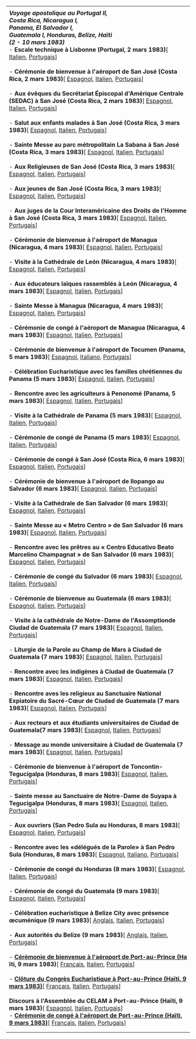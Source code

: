 |     |
| --- |
|  |
| ***Voyage apostolique au Portugal II,***<br>***Costa Rica, Nicaragua I,***<br>***Panama, El Salvador I,***<br>***Guatemala I, Honduras, Belize, Haïti***<br>***(2 - 10 mars 1983)***<br>- **Escale technique à Lisbonne (Portugal, 2 mars 1983)**[ [Italien](/content/john-paul-ii/it/speeches/1983/march/documents/hf_jp-ii_spe_19830302_scalo-lisbona.html), [Portugais](/content/john-paul-ii/pt/speeches/1983/march/documents/hf_jp-ii_spe_19830302_scalo-lisbona.html)]<br>  <br>- **Cérémonie de bienvenue à l'aéroport de San José (Costa Rica, 2 mars 1983)**[ [Espagnol](/content/john-paul-ii/es/speeches/1983/march/documents/hf_jp-ii_spe_19830302_aeroporto-san-jose.html), [Italien](/content/john-paul-ii/it/speeches/1983/march/documents/hf_jp-ii_spe_19830302_aeroporto-san-jose.html), [Portugais](/content/john-paul-ii/pt/speeches/1983/march/documents/hf_jp-ii_spe_19830302_aeroporto-san-jose.html)]<br>  <br>- **Aux évêques du Secrétariat Épiscopal d'Amérique Centrale (SEDAC) à San José (Costa Rica, 2 mars 1983)**[ [Espagnol](/content/john-paul-ii/es/speeches/1983/march/documents/hf_jp-ii_spe_19830302_vescovi-sedac.html), [Italien](/content/john-paul-ii/it/speeches/1983/march/documents/hf_jp-ii_spe_19830302_vescovi-sedac.html), [Portugais](/content/john-paul-ii/pt/speeches/1983/march/documents/hf_jp-ii_spe_19830302_vescovi-sedac.html)]<br>  <br>- **Salut aux enfants malades à San José (Costa Rica, 3 mars 1983)**[ [Espagnol](/content/john-paul-ii/es/speeches/1983/march/documents/hf_jp-ii_spe_19830303_bambini-infermi.html), [Italien](/content/john-paul-ii/it/speeches/1983/march/documents/hf_jp-ii_spe_19830303_bambini-infermi.html), [Portugais](/content/john-paul-ii/pt/speeches/1983/march/documents/hf_jp-ii_spe_19830303_bambini-infermi.html)]<br>  <br>- **Sainte Messe au parc métropolitain La Sabana à San José (Costa Rica, 3 mars 1983)**[ [Espagnol](/content/john-paul-ii/es/homilies/1983/documents/hf_jp-ii_hom_19830303_san-jose-sabana.html), [Italien](/content/john-paul-ii/it/homilies/1983/documents/hf_jp-ii_hom_19830303_san-jose-sabana.html), [Portugais](/content/john-paul-ii/pt/homilies/1983/documents/hf_jp-ii_hom_19830303_san-jose-sabana.html)]<br>  <br>- **Aux Religieuses de San José (Costa Rica, 3 mars 1983)**[ [Espagnol](/content/john-paul-ii/es/speeches/1983/march/documents/hf_jp-ii_spe_19830303_religiose.html), [Italien](/content/john-paul-ii/it/speeches/1983/march/documents/hf_jp-ii_spe_19830303_religiose.html), [Portugais](/content/john-paul-ii/pt/speeches/1983/march/documents/hf_jp-ii_spe_19830303_religiose.html)]<br>  <br>- **Aux jeunes de San José (Costa Rica, 3 mars 1983)**[ [Espagnol](/content/john-paul-ii/es/speeches/1983/march/documents/hf_jp-ii_spe_19830303_giovani.html), [Italien](/content/john-paul-ii/it/speeches/1983/march/documents/hf_jp-ii_spe_19830303_giovani.html), [Portugais](/content/john-paul-ii/pt/speeches/1983/march/documents/hf_jp-ii_spe_19830303_giovani.html)]<br>  <br>- **Aux juges de la Cour Interaméricaine des Droits de l'Homme à San José (Costa Rica, 3 mars 1983)**[ [Espagnol](/content/john-paul-ii/es/speeches/1983/march/documents/hf_jp-ii_spe_19830303_giudici-diritti-umani.html), [Italien](/content/john-paul-ii/it/speeches/1983/march/documents/hf_jp-ii_spe_19830303_giudici-diritti-umani.html), [Portugais](/content/john-paul-ii/pt/speeches/1983/march/documents/hf_jp-ii_spe_19830303_giudici-diritti-umani.html)]<br>  <br>- **Cérémonie de bienvenue à l'aéroport de Managua (Nicaragua, 4 mars 1983)**[ [Espagnol](/content/john-paul-ii/es/speeches/1983/march/documents/hf_jp-ii_spe_19830304_aeroporto-managua.html), [Italien](/content/john-paul-ii/it/speeches/1983/march/documents/hf_jp-ii_spe_19830304_aeroporto-managua.html), [Portugais](/content/john-paul-ii/pt/speeches/1983/march/documents/hf_jp-ii_spe_19830304_aeroporto-managua.html)]<br>  <br>- **Visite à la Cathédrale de León (Nicaragua, 4 mars 1983)**[ [Espagnol](/content/john-paul-ii/es/speeches/1983/march/documents/hf_jp-ii_spe_19830304_cattedrale-leon.html), [Italien](/content/john-paul-ii/it/speeches/1983/march/documents/hf_jp-ii_spe_19830304_cattedrale-leon.html), [Portugais](/content/john-paul-ii/pt/speeches/1983/march/documents/hf_jp-ii_spe_19830304_cattedrale-leon.html)]<br>  <br>- **Aux éducateurs laïques rassemblés à León (Nicaragua, 4 mars 1983)**[ [Espagnol](/content/john-paul-ii/es/speeches/1983/march/documents/hf_jp-ii_spe_19830304_laici-educatori.html), [Italien](/content/john-paul-ii/it/speeches/1983/march/documents/hf_jp-ii_spe_19830304_laici-educatori.html), [Portugais](/content/john-paul-ii/pt/speeches/1983/march/documents/hf_jp-ii_spe_19830304_laici-educatori.html)]<br>  <br>- **Sainte Messe à Managua (Nicaragua, 4 mars 1983)**[ [Espagnol](/content/john-paul-ii/es/homilies/1983/documents/hf_jp-ii_hom_19830304_managua.html), [Italien](/content/john-paul-ii/it/homilies/1983/documents/hf_jp-ii_hom_19830304_managua.html), [Portugais](/content/john-paul-ii/pt/homilies/1983/documents/hf_jp-ii_hom_19830304_managua.html)]<br>  <br>- **Cérémonie de congé à l'aéroport de Managua (Nicaragua, 4 mars 1983)**[ [Espagnol](/content/john-paul-ii/es/speeches/1983/march/documents/hf_jp-ii_spe_19830304_congedo-nicaragua.html), [Italien](/content/john-paul-ii/it/speeches/1983/march/documents/hf_jp-ii_spe_19830304_congedo-nicaragua.html), [Portugais](/content/john-paul-ii/pt/speeches/1983/march/documents/hf_jp-ii_spe_19830304_congedo-nicaragua.html)]<br>  <br>- **Cérémonie de bienvenue à l'aéroport de Tocumen (Panama, 5 mars 1983)**[ [Espagnol](/content/john-paul-ii/es/speeches/1983/march/documents/hf_jp-ii_spe_19830305_aeroporto-panama.html), [Italiano](/content/john-paul-ii/it/speeches/1983/march/documents/hf_jp-ii_spe_19830305_aeroporto-panama.html), [Portugais](/content/john-paul-ii/pt/speeches/1983/march/documents/hf_jp-ii_spe_19830305_aeroporto-panama.html)]<br>  <br>- **Célébration Eucharistique avec les familles chrétiennes du Panama (5 mars 1983)**[ [Espagnol](/content/john-paul-ii/es/homilies/1983/documents/hf_jp-ii_hom_19830305_panama.html), [Italien](/content/john-paul-ii/it/homilies/1983/documents/hf_jp-ii_hom_19830305_panama.html), [Portugais](/content/john-paul-ii/pt/homilies/1983/documents/hf_jp-ii_hom_19830305_panama.html)]<br>  <br>- **Rencontre avec les agriculteurs à Penonomé (Panama, 5 mars 1983)**[ [Espagnol](/content/john-paul-ii/es/speeches/1983/march/documents/hf_jp-ii_spe_19830305_campesinos.html), [Italien](/content/john-paul-ii/it/speeches/1983/march/documents/hf_jp-ii_spe_19830305_campesinos.html), [Portugais](/content/john-paul-ii/pt/speeches/1983/march/documents/hf_jp-ii_spe_19830305_campesinos.html)]<br>  <br>- **Visite à la Cathédrale de Panama (5 mars 1983)**[ [Espagnol](/content/john-paul-ii/es/speeches/1983/march/documents/hf_jp-ii_spe_19830305_cattedrale-panama.html), [Italien](/content/john-paul-ii/it/speeches/1983/march/documents/hf_jp-ii_spe_19830305_cattedrale-panama.html), [Portugais](/content/john-paul-ii/pt/speeches/1983/march/documents/hf_jp-ii_spe_19830305_cattedrale-panama.html)]<br>  <br>- **Cérémonie de congé de Panama (5 mars 1983)**[ [Espagnol](/content/john-paul-ii/es/speeches/1983/march/documents/hf_jp-ii_spe_19830305_congedo-panama.html), [Italien](/content/john-paul-ii/it/speeches/1983/march/documents/hf_jp-ii_spe_19830305_congedo-panama.html), [Portugais](/content/john-paul-ii/pt/speeches/1983/march/documents/hf_jp-ii_spe_19830305_congedo-panama.html)]<br>  <br>- **Cérémonie de congé à San José (Costa Rica, 6 mars 1983)**[ [Espagnol](/content/john-paul-ii/es/speeches/1983/march/documents/hf_jp-ii_spe_19830306_commiato-costa-rica.html), [Italien](/content/john-paul-ii/it/speeches/1983/march/documents/hf_jp-ii_spe_19830306_commiato-costa-rica.html), [Portugais](/content/john-paul-ii/pt/speeches/1983/march/documents/hf_jp-ii_spe_19830306_commiato-costa-rica.html)]<br>  <br>- **Cérémonie de bienvenue à l'aéroport de Ilopango au Salvador (6 mars 1983)**[ [Espagnol](/content/john-paul-ii/es/speeches/1983/march/documents/hf_jp-ii_spe_19830306_arrivo-el-salvador.html), [Italien](/content/john-paul-ii/it/speeches/1983/march/documents/hf_jp-ii_spe_19830306_arrivo-el-salvador.html), [Portugais](/content/john-paul-ii/pt/speeches/1983/march/documents/hf_jp-ii_spe_19830306_arrivo-el-salvador.html)]<br>  <br>- **Visite à la Cathédrale de San Salvador (6 mars 1983)**[ [Espagnol](/content/john-paul-ii/es/speeches/1983/march/documents/hf_jp-ii_spe_19830306_cattedrale-san-salvador.html), [Italien](/content/john-paul-ii/it/speeches/1983/march/documents/hf_jp-ii_spe_19830306_cattedrale-san-salvador.html), [Portugais](/content/john-paul-ii/pt/speeches/1983/march/documents/hf_jp-ii_spe_19830306_cattedrale-san-salvador.html)]<br>  <br>- **Sainte Messe au « Metro Centro » de San Salvador (6 mars 1983)**[ [Espagnol](/content/john-paul-ii/es/homilies/1983/documents/hf_jp-ii_hom_19830306_san-salvador.html), [Italien](/content/john-paul-ii/it/homilies/1983/documents/hf_jp-ii_hom_19830306_san-salvador.html), [Portugais](/content/john-paul-ii/pt/homilies/1983/documents/hf_jp-ii_hom_19830306_san-salvador.html)]<br>  <br>- **Rencontre avec les prêtres au « Centro Educativo Beato Marcelino Champagnat » de San Salvador (6 mars 1983)**[ [Espagnol](/content/john-paul-ii/es/speeches/1983/march/documents/hf_jp-ii_spe_19830306_marcelino-champagnat.html), [Italien](/content/john-paul-ii/it/speeches/1983/march/documents/hf_jp-ii_spe_19830306_marcelino-champagnat.html), [Portugais](/content/john-paul-ii/pt/speeches/1983/march/documents/hf_jp-ii_spe_19830306_marcelino-champagnat.html)]<br>  <br>- **Cérémonie de congé du Salvador (6 mars 1983)**[ [Espagnol](/content/john-paul-ii/es/speeches/1983/march/documents/hf_jp-ii_spe_19830306_commiato-el-salvador.html), [Italien](/content/john-paul-ii/it/speeches/1983/march/documents/hf_jp-ii_spe_19830306_commiato-el-salvador.html), [Portugais](/content/john-paul-ii/pt/speeches/1983/march/documents/hf_jp-ii_spe_19830306_commiato-el-salvador.html)]<br>  <br>- **Cérémonie de bienvenue au Guatemala (6 mars 1983)**[ [Espagnol](/content/john-paul-ii/es/speeches/1983/march/documents/hf_jp-ii_spe_19830306_arrivo-guatemala.html), [Italien](/content/john-paul-ii/it/speeches/1983/march/documents/hf_jp-ii_spe_19830306_arrivo-guatemala.html), [Portugais](/content/john-paul-ii/pt/speeches/1983/march/documents/hf_jp-ii_spe_19830306_arrivo-guatemala.html)]<br>  <br>- **Visite à la cathédrale de Notre-Dame de l'Assomptionde Ciudad de Guatemala (7 mars 1983)**[ [Espagnol](/content/john-paul-ii/es/speeches/1983/march/documents/hf_jp-ii_spe_19830307_cattedrale-guatemala.html), [Italien](/content/john-paul-ii/it/speeches/1983/march/documents/hf_jp-ii_spe_19830307_cattedrale-guatemala.html), [Portugais](/content/john-paul-ii/pt/speeches/1983/march/documents/hf_jp-ii_spe_19830307_cattedrale-guatemala.html)]<br>  <br>- **Liturgie de la Parole au Champ de Mars à Ciudad de Guatemala (7 mars 1983)**[ [Espagnol](/content/john-paul-ii/es/homilies/1983/documents/hf_jp-ii_hom_19830307_campo-di-marte.html), [Italien](/content/john-paul-ii/it/homilies/1983/documents/hf_jp-ii_hom_19830307_campo-di-marte.html), [Portugais](/content/john-paul-ii/pt/homilies/1983/documents/hf_jp-ii_hom_19830307_campo-di-marte.html)]<br>  <br>- **Rencontre avec les indigènes à Ciudad de Guatemala (7 mars 1983)**[ [Espagnol](/content/john-paul-ii/es/speeches/1983/march/documents/hf_jp-ii_spe_19830307_indigeni.html), [Italien](/content/john-paul-ii/it/speeches/1983/march/documents/hf_jp-ii_spe_19830307_indigeni.html), [Portugais](/content/john-paul-ii/pt/speeches/1983/march/documents/hf_jp-ii_spe_19830307_indigeni.html)]<br>  <br>- **Rencontre aves les religieux au Sanctuaire National Expiatoire du Sacré-Cœur de Ciudad de Guatemala (7 mars 1983)**[ [Espagnol](/content/john-paul-ii/es/speeches/1983/march/documents/hf_jp-ii_spe_19830307_religiosi.html), [Italien](/content/john-paul-ii/it/speeches/1983/march/documents/hf_jp-ii_spe_19830307_religiosi.html), [Portugais](/content/john-paul-ii/pt/speeches/1983/march/documents/hf_jp-ii_spe_19830307_religiosi.html)]<br>  <br>- **Aux recteurs et aux étudiants universitaires de Ciudad de Guatemala(7 mars 1983)**[ [Espagnol](/content/john-paul-ii/es/speeches/1983/march/documents/hf_jp-ii_spe_19830307_rettori-studenti.html), [Italien](/content/john-paul-ii/it/speeches/1983/march/documents/hf_jp-ii_spe_19830307_rettori-studenti.html), [Portugais](/content/john-paul-ii/pt/speeches/1983/march/documents/hf_jp-ii_spe_19830307_rettori-studenti.html)]<br>  <br>- **Message au monde universitaire à Ciudad de Guatemala (7 mars 1983)**[ [Espagnol](/content/john-paul-ii/es/speeches/1983/march/documents/hf_jp-ii_spe_19830307_mondo-universitario.html), [Italien](/content/john-paul-ii/it/speeches/1983/march/documents/hf_jp-ii_spe_19830307_mondo-universitario.html), [Portugais](/content/john-paul-ii/pt/speeches/1983/march/documents/hf_jp-ii_spe_19830307_mondo-universitario.html)]<br>  <br>- **Cérémonie de bienvenue à l'aéroport de Toncontin-Tegucigalpa (Honduras, 8 mars 1983)**[ [Espagnol](/content/john-paul-ii/es/speeches/1983/march/documents/hf_jp-ii_spe_19830308_aeroporto-toncontin.html), [Italien](/content/john-paul-ii/it/speeches/1983/march/documents/hf_jp-ii_spe_19830308_aeroporto-toncontin.html), [Portugais](/content/john-paul-ii/pt/speeches/1983/march/documents/hf_jp-ii_spe_19830308_aeroporto-toncontin.html)]<br>  <br>- **Sainte messe au Sanctuaire de Notre-Dame de Suyapa à Tegucigalpa (Honduras, 8 mars 1983)**[ [Espagnol](/content/john-paul-ii/es/homilies/1983/documents/hf_jp-ii_hom_19830308_tegucigalpa.html), [Italien](/content/john-paul-ii/it/homilies/1983/documents/hf_jp-ii_hom_19830308_tegucigalpa.html), [Portugais](/content/john-paul-ii/pt/homilies/1983/documents/hf_jp-ii_hom_19830308_tegucigalpa.html)]<br>  <br>- **Aux ouvriers (San Pedro Sula au Honduras, 8 mars 1983)**[ [Espagnol](/content/john-paul-ii/es/messages/pont_messages/1983/documents/hf_jp-ii_mes_19830308_operai-san-pedro.html), [Italien](/content/john-paul-ii/it/messages/pont_messages/1983/documents/hf_jp-ii_mes_19830308_operai-san-pedro.html), [Portugais](/content/john-paul-ii/pt/messages/pont_messages/1983/documents/hf_jp-ii_mes_19830308_operai-san-pedro.html)]<br>  <br>- **Rencontre avec les «délégués de la Parole» à San Pedro Sula (Honduras, 8 mars 1983)**[ [Espagnol](/content/john-paul-ii/es/homilies/1983/documents/hf_jp-ii_hom_19830308_san-pedro-sula.html), [Italiano](/content/john-paul-ii/it/homilies/1983/documents/hf_jp-ii_hom_19830308_san-pedro-sula.html), [Portugais](/content/john-paul-ii/pt/homilies/1983/documents/hf_jp-ii_hom_19830308_san-pedro-sula.html)]<br>  <br>- **Cérémonie de congé du Honduras (8 mars 1983)**[ [Espagnol](/content/john-paul-ii/es/speeches/1983/march/documents/hf_jp-ii_spe_19830308_congedo-honduras.html), [Italien](/content/john-paul-ii/it/speeches/1983/march/documents/hf_jp-ii_spe_19830308_congedo-honduras.html), [Portugais](/content/john-paul-ii/pt/speeches/1983/march/documents/hf_jp-ii_spe_19830308_congedo-honduras.html)]<br>  <br>- **Cérémonie de congé du Guatemala (9 mars 1983)**[ [Espagnol](/content/john-paul-ii/es/speeches/1983/march/documents/hf_jp-ii_spe_19830309_congedo-guatemala.html), [Italien](/content/john-paul-ii/it/speeches/1983/march/documents/hf_jp-ii_spe_19830309_congedo-guatemala.html), [Portugais](/content/john-paul-ii/pt/speeches/1983/march/documents/hf_jp-ii_spe_19830309_congedo-guatemala.html)]<br>  <br>- **Célébration eucharistique à Belize City avec présence œcuménique (9 mars 1983)**[ [Anglais](/content/john-paul-ii/en/homilies/1983/documents/hf_jp-ii_hom_19830309_belize.html), [Italien](/content/john-paul-ii/it/homilies/1983/documents/hf_jp-ii_hom_19830309_belize.html), [Portugais](/content/john-paul-ii/pt/homilies/1983/documents/hf_jp-ii_hom_19830309_belize.html)]<br>  <br>- **Aux autorités du Belize (9 mars 1983)**[ [Anglais](/content/john-paul-ii/en/speeches/1983/march/documents/hf_jp-ii_spe_19830309_autorita-belize.html), [Italien](/content/john-paul-ii/it/speeches/1983/march/documents/hf_jp-ii_spe_19830309_autorita-belize.html), [Portugais](/content/john-paul-ii/pt/speeches/1983/march/documents/hf_jp-ii_spe_19830309_autorita-belize.html)]<br>  <br>- [**Cérémonie de bienvenue à l'aéroport de Port-au-Prince (Ha**](/content/john-paul-ii/fr/speeches/1983/march/documents/hf_jp-ii_spe_19830309_port-au-prince.html) **ïti, 9 mars 1983)**[ [Français](/content/john-paul-ii/fr/speeches/1983/march/documents/hf_jp-ii_spe_19830309_port-au-prince.html), [Italien](/content/john-paul-ii/it/speeches/1983/march/documents/hf_jp-ii_spe_19830309_port-au-prince.html), [Portugais](/content/john-paul-ii/pt/speeches/1983/march/documents/hf_jp-ii_spe_19830309_port-au-prince.html)]<br>  <br>- [**Clôture du Congrès Eucharistique à Port-au-Prince (Haïti, 9 mars 1983)**](/content/john-paul-ii/fr/homilies/1983/documents/hf_jp-ii_hom_19830309_congresso-eucaristico.html)[ [Français](/content/john-paul-ii/fr/homilies/1983/documents/hf_jp-ii_hom_19830309_congresso-eucaristico.html), [Italien](/content/john-paul-ii/it/homilies/1983/documents/hf_jp-ii_hom_19830309_congresso-eucaristico.html), [Portugais](/content/john-paul-ii/pt/homilies/1983/documents/hf_jp-ii_hom_19830309_congresso-eucaristico.html)]<br>  <br>**Discours à l'Assemblée du CELAM à Port-au-Prince (Haïti, 9 mars 1983)**[ [Espagnol](/content/john-paul-ii/es/speeches/1983/march/documents/hf_jp-ii_spe_19830309_assemblea-celam.html), [Italien](/content/john-paul-ii/it/speeches/1983/march/documents/hf_jp-ii_spe_19830309_assemblea-celam.html), [Portugais](/content/john-paul-ii/pt/speeches/1983/march/documents/hf_jp-ii_spe_19830309_assemblea-celam.html)]<br>- [**Cérémonie de congé à l'aéroport de Port-au-Prince (Haïti, 9 mars 1983)**](/content/john-paul-ii/fr/speeches/1983/march/documents/hf_jp-ii_spe_19830309_congedo-port-au-prince.html)[ [Français](/content/john-paul-ii/fr/speeches/1983/march/documents/hf_jp-ii_spe_19830309_congedo-port-au-prince.html), [Italien](/content/john-paul-ii/it/speeches/1983/march/documents/hf_jp-ii_spe_19830309_congedo-port-au-prince.html), [Portugais](/content/john-paul-ii/pt/speeches/1983/march/documents/hf_jp-ii_spe_19830309_congedo-port-au-prince.html)] |
|  |
|  |